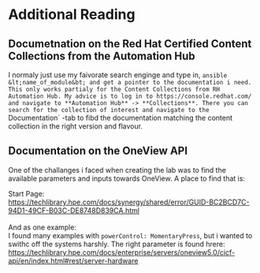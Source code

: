 # Additional Reading


## Documetnation on the Red Hat Certified Content Collections from the Automation Hub
I normaly just use my faivorate search enginge and type in, `ansible &lt;name_of_module&bt; and get a pointer to the documentation i need. This only works partialy for the Content Collections from RH Automation Hub. My advice is to log in to https://console.redhat.com/ and navigate to **Automation Hub** -> **Collections**. There you can search for the collection of interest and navigate to the `Documentation` -tab to fibd the documentation matching the content collection in the right version and flavour.

## Documentation on the OneView API

One of the challanges i faced when creating the lab was to find the available parameters and inputs towards OneView. A place to find that is:

Start Page:<br>
https://techlibrary.hpe.com/docs/synergy/shared/error/GUID-BC2BCD7C-94D1-49CF-B03C-DE8748D839CA.html<br><br>
And as one example:<br>
I found many examples with `powerControl: MomentaryPress`, but i wanted to swithc off the systems harshly. The right parameter is found hrere:<br>
https://techlibrary.hpe.com/docs/enterprise/servers/oneview5.0/cicf-api/en/index.html#rest/server-hardware


